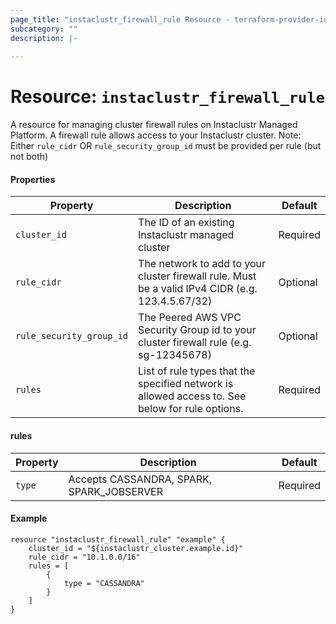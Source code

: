 ```yaml
---
page_title: "instaclustr_firewall_rule Resource - terraform-provider-instaclustr"
subcategory: ""
description: |-
  
---
```


# Resource:  `instaclustr_firewall_rule`                             
A resource for managing cluster firewall rules on Instaclustr Managed Platform. A firewall rule allows access to your Instaclustr cluster.
Note: Either `rule_cidr` OR `rule_security_group_id` must be provided per rule (but not both)

#### Properties
Property | Description | Default
---------|-------------|--------
`cluster_id`|The ID of an existing Instaclustr managed cluster|Required
`rule_cidr`|The network to add to your cluster firewall rule. Must be a valid IPv4 CIDR (e.g. 123.4.5.67/32) |Optional
`rule_security_group_id`|The Peered AWS VPC Security Group id to your cluster firewall rule (e.g. sg-12345678) |Optional
`rules`|List of rule types that the specified network is allowed access to. See below for rule options.|Required

#### rules

Property | Description | Default
---------|-------------|--------
`type`|Accepts CASSANDRA, SPARK, SPARK_JOBSERVER|Required

#### Example
```
resource "instaclustr_firewall_rule" "example" {
    cluster_id = "${instaclustr_cluster.example.id}"
    rule_cidr = "10.1.0.0/16"
    rules = [
        { 
            type = "CASSANDRA"
        }
    ]
}
```

